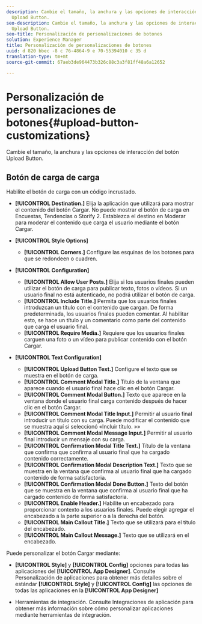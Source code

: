 ```yaml
---
description: Cambie el tamaño, la anchura y las opciones de interacción del botón
  Upload Button.
seo-description: Cambie el tamaño, la anchura y las opciones de interacción del botón
  Upload Button.
seo-title: Personalización de personalizaciones de botones
solution: Experience Manager
title: Personalización de personalizaciones de botones
uuid: d 820 bbec -8 c 76-4864-9 e 70-55394010 c 35 d
translation-type: tm+mt
source-git-commit: 67aeb3de964473b326c88c3a3f81ff48a6a12652

---
```



# Personalización de personalizaciones de botones{#upload-button-customizations}

Cambie el tamaño, la anchura y las opciones de interacción del botón Upload Button.

## Botón de carga de carga

Habilite el botón de carga con un código incrustado.

* **[!UICONTROL Destination.]** Elija la aplicación que utilizará para mostrar el contenido del botón Cargar. No puede mostrar el botón de carga en Encuestas, Tendencias o Storify 2. Establezca el destino en Moderar para moderar el contenido que carga el usuario mediante el botón Cargar.
* **[!UICONTROL Style Options]**

   * **[!UICONTROL Corners.]** Configure las esquinas de los botones para que se redondeen o cuadren.

* **[!UICONTROL Configuration]**

   * **[!UICONTROL Allow User Posts.]** Elija si los usuarios finales pueden utilizar el botón de carga para publicar texto, fotos o vídeos. Si un usuario final no está autenticado, no podrá utilizar el botón de carga.
   * **[!UICONTROL Include Title.]** Permita que los usuarios finales introduzcan un título con el contenido que cargan. De forma predeterminada, los usuarios finales pueden comentar. Al habilitar esto, se hace un título y un comentario como parte del contenido que carga el usuario final.
   * **[!UICONTROL Require Media.]** Requiere que los usuarios finales carguen una foto o un vídeo para publicar contenido con el botón Cargar.

* **[!UICONTROL Text Configuration]**

   * **[!UICONTROL Upload Button Text.]** Configure el texto que se muestra en el botón de carga.
   * **[!UICONTROL Comment Modal Title.]** Título de la ventana que aparece cuando el usuario final hace clic en el botón Cargar.
   * **[!UICONTROL Comment Modal Button.]** Texto que aparece en la ventana donde el usuario final carga contenido después de hacer clic en el botón Cargar.
   * **[!UICONTROL Comment Modal Title Input.]** Permitir al usuario final introducir un título con su carga. Puede modificar el contenido que se muestra aquí si seleccionó «Incluir título. »»
   * **[!UICONTROL Comment Modal Message Input.]** Permitir al usuario final introducir un mensaje con su carga.
   * **[!UICONTROL Confirmation Modal Title Text.]** Título de la ventana que confirma que confirma al usuario final que ha cargado contenido correctamente.
   * **[!UICONTROL Confirmation Modal Description Text.]** Texto que se muestra en la ventana que confirma al usuario final que ha cargado contenido de forma satisfactoria.
   * **[!UICONTROL Confirmation Modal Done Button.]** Texto del botón que se muestra en la ventana que confirma al usuario final que ha cargado contenido de forma satisfactoria.
   * **[!UICONTROL Enable Header.]** Habilite un encabezado para proporcionar contexto a los usuarios finales. Puede elegir agregar el encabezado a la parte superior o a la derecha del botón.
   * **[!UICONTROL Main Callout Title.]** Texto que se utilizará para el título del encabezado.
   * **[!UICONTROL Main Callout Message.]** Texto que se utilizará en el encabezado.

Puede personalizar el botón Cargar mediante:

* **[!UICONTROL Style]** y **[!UICONTROL Config]** opciones para todas las aplicaciones del **[!UICONTROL App Designer]**. Consulte Personalización de aplicaciones para obtener más detalles sobre el estándar **[!UICONTROL Style]** y **[!UICONTROL Config]** las opciones de todas las aplicaciones en la **[!UICONTROL App Designer]**

* Herramientas de integración. Consulte Integraciones de aplicación para obtener más información sobre cómo personalizar aplicaciones mediante herramientas de integración.

